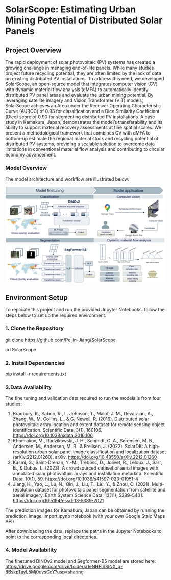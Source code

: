 # SolarScope: Estimating Urban Mining Potential of Distributed Solar Panels

## Project Overview
The rapid deployment of solar photovoltaic (PV) systems has created a growing challenge in managing end-of-life panels. While many studies project future recycling potential, they are often limited by the lack of data on existing distributed PV installations. To address this need, we developed SolarScope, an open-source model that integrates computer vision (CV) with dynamic material flow analysis (dMFA) to automatically identify distributed PV panel areas and evaluate the urban mining potential. By leveraging satellite imagery and Vision Transformer (ViT) models, SolarScope achieves an Area under the Receiver Operating Characteristic Curve (AUROC) of 0.93 for classification and a Dice Similarity Coefficient (Dice) score of 0.90 for segmenting distributed PV installations. A case study in Kamakura, Japan, demonstrates the model’s transferability and its ability to support material recovery assessments at fine spatial scales. We present a methodological framework that combines CV with dMFA to bottom-up estimate the regional material stock and recycling potential of distributed PV systems, providing a scalable solution to overcome data limitations in conventional material flow analysis and contributing to circular economy advancement.


### Model Overview
The model architecture and workflow are illustrated below:

![Model Overview](Figure/Figure%201.png)

## Environment Setup
To replicate this project and run the provided Jupyter Notebooks, follow the steps below to set up the required environment.

### 1. Clone the Repository
git clone https://github.com/Peijin-Jiang/SolarScope

cd SolarScope

### 2. Install Dependencies
pip install -r requirements.txt

### 3.Data Availability
The fine tuning and validation data required to run the models is from four studies:

1) Bradbury, K., Saboo, R., L. Johnson, T., Malof, J. M., Devarajan, A., Zhang, W., M. Collins, L., & G. Newell, R. (2016). Distributed solar photovoltaic array location and extent dataset for remote sensing object identification. Scientific Data, 3(1), 160106. https://doi.org/10.1038/sdata.2016.106
2) Khomiakov, M., Radzikowski, J. H., Schmidt, C. A., Sørensen, M. B., Andersen, M., Andersen, M. R., & Frellsen, J. (2022). SolarDK: A high-resolution urban solar panel image classification and localization dataset (arXiv:2212.01260). arXiv. https://doi.org/10.48550/arXiv.2212.01260
3) Kasmi, G., Saint-Drenan, Y.-M., Trebosc, D., Jolivet, R., Leloux, J., Sarr, B., & Dubus, L. (2023). A crowdsourced dataset of aerial images with annotated solar photovoltaic arrays and installation metadata. Scientific Data, 10(1), 59. https://doi.org/10.1038/s41597-023-01951-4
4) Jiang, H., Yao, L., Lu, N., Qin, J., Liu, T., Liu, Y., & Zhou, C. (2021). Multi-resolution dataset for photovoltaic panel segmentation from satellite and aerial imagery. Earth System Science Data, 13(11), 5389–5401. https://doi.org/10.5194/essd-13-5389-2021


The prediction images for Kamakura, Japan can be obtained by running the prediction_image_import.ipynb notebook (with your own Google Staic Maps API)


After downloading the data, replace the paths in the Jupyter Notebooks to point to the corresponding local directories.

### 4. Model Availability
The finetuned DINOv2 model and Segformer-B5 model are stored here: https://drive.google.com/drive/folders/1eNHFISSINX_g-8BskpTayL5Mj0uysCcY?usp=sharing
